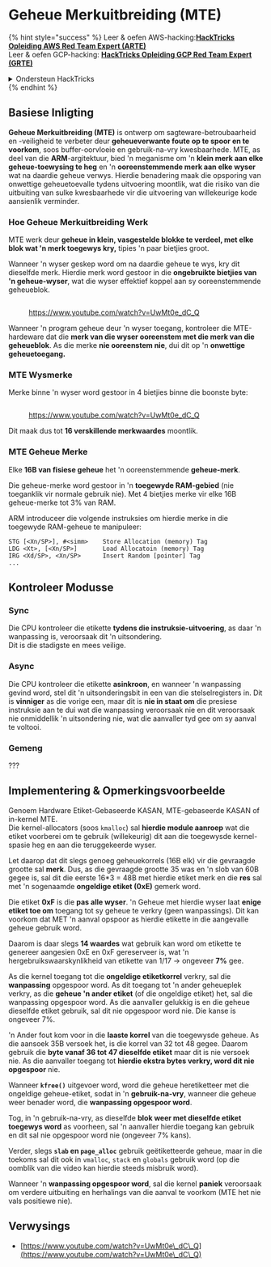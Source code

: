 # Geheue Merkuitbreiding (MTE)

{% hint style="success" %}
Leer & oefen AWS-hacking:<img src="/.gitbook/assets/arte.png" alt="" data-size="line">[**HackTricks Opleiding AWS Red Team Expert (ARTE)**](https://training.hacktricks.xyz/courses/arte)<img src="/.gitbook/assets/arte.png" alt="" data-size="line">\
Leer & oefen GCP-hacking: <img src="/.gitbook/assets/grte.png" alt="" data-size="line">[**HackTricks Opleiding GCP Red Team Expert (GRTE)**<img src="/.gitbook/assets/grte.png" alt="" data-size="line">](https://training.hacktricks.xyz/courses/grte)

<details>

<summary>Ondersteun HackTricks</summary>

* Kontroleer die [**inskrywingsplanne**](https://github.com/sponsors/carlospolop)!
* **Sluit aan by die** 💬 [**Discord-groep**](https://discord.gg/hRep4RUj7f) of die [**telegram-groep**](https://t.me/peass) of **volg** ons op **Twitter** 🐦 [**@hacktricks\_live**](https://twitter.com/hacktricks\_live)**.**
* **Deel hacking-truuks deur PR's in te dien by die** [**HackTricks**](https://github.com/carlospolop/hacktricks) en [**HackTricks Cloud**](https://github.com/carlospolop/hacktricks-cloud) github-opslag.

</details>
{% endhint %}

## Basiese Inligting

**Geheue Merkuitbreiding (MTE)** is ontwerp om sagteware-betroubaarheid en -veiligheid te verbeter deur **geheueverwante foute op te spoor en te voorkom**, soos buffer-oorvloeie en gebruik-na-vry kwesbaarhede. MTE, as deel van die **ARM**-argitektuur, bied 'n meganisme om 'n **klein merk aan elke geheue-toewysing te heg** en 'n **ooreenstemmende merk aan elke wyser** wat na daardie geheue verwys. Hierdie benadering maak die opsporing van onwettige geheuetoevalle tydens uitvoering moontlik, wat die risiko van die uitbuiting van sulke kwesbaarhede vir die uitvoering van willekeurige kode aansienlik verminder.

### **Hoe Geheue Merkuitbreiding Werk**

MTE werk deur **geheue in klein, vasgestelde blokke te verdeel, met elke blok wat 'n merk toegewys kry,** tipies 'n paar bietjies groot.&#x20;

Wanneer 'n wyser geskep word om na daardie geheue te wys, kry dit dieselfde merk. Hierdie merk word gestoor in die **ongebruikte bietjies van 'n geheue-wyser**, wat die wyser effektief koppel aan sy ooreenstemmende geheueblok.

<figure><img src="../../.gitbook/assets/image (1202).png" alt=""><figcaption><p><a href="https://www.youtube.com/watch?v=UwMt0e_dC_Q">https://www.youtube.com/watch?v=UwMt0e_dC_Q</a></p></figcaption></figure>

Wanneer 'n program geheue deur 'n wyser toegang, kontroleer die MTE-hardeware dat die **merk van die wyser ooreenstem met die merk van die geheueblok**. As die merke **nie ooreenstem nie**, dui dit op 'n **onwettige geheuetoegang.**

### MTE Wysmerke

Merke binne 'n wyser word gestoor in 4 bietjies binne die boonste byte:

<figure><img src="../../.gitbook/assets/image (1203).png" alt=""><figcaption><p><a href="https://www.youtube.com/watch?v=UwMt0e_dC_Q">https://www.youtube.com/watch?v=UwMt0e_dC_Q</a></p></figcaption></figure>

Dit maak dus tot **16 verskillende merkwaardes** moontlik.

### MTE Geheue Merke

Elke **16B van fisiese geheue** het 'n ooreenstemmende **geheue-merk**.

Die geheue-merke word gestoor in 'n **toegewyde RAM-gebied** (nie toeganklik vir normale gebruik nie). Met 4 bietjies merke vir elke 16B geheue-merke tot 3% van RAM.

ARM introduceer die volgende instruksies om hierdie merke in die toegewyde RAM-geheue te manipuleer:
```
STG [<Xn/SP>], #<simm>    Store Allocation (memory) Tag
LDG <Xt>, [<Xn/SP>]       Load Allocatoin (memory) Tag
IRG <Xd/SP>, <Xn/SP>      Insert Random [pointer] Tag
...
```
## Kontroleer Modusse

### Sync

Die CPU kontroleer die etikette **tydens die instruksie-uitvoering**, as daar 'n wanpassing is, veroorsaak dit 'n uitsondering.\
Dit is die stadigste en mees veilige.

### Async

Die CPU kontroleer die etikette **asinkroon**, en wanneer 'n wanpassing gevind word, stel dit 'n uitsonderingsbit in een van die stelselregisters in. Dit is **vinniger** as die vorige een, maar dit is **nie in staat om** die presiese instruksie aan te dui wat die wanpassing veroorsaak nie en dit veroorsaak nie onmiddellik 'n uitsondering nie, wat die aanvaller tyd gee om sy aanval te voltooi.

### Gemeng

???

## Implementering & Opmerkingsvoorbeelde

Genoem Hardware Etiket-Gebaseerde KASAN, MTE-gebaseerde KASAN of in-kernel MTE.\
Die kernel-allocators (soos `kmalloc`) sal **hierdie module aanroep** wat die etiket voorberei om te gebruik (willekeurig) dit aan die toegewysde kernel-spasie heg en aan die teruggekeerde wyser.

Let daarop dat dit slegs genoeg geheuekorrels (16B elk) vir die gevraagde grootte sal **merk**. Dus, as die gevraagde grootte 35 was en 'n slob van 60B gegee is, sal dit die eerste 16\*3 = 48B met hierdie etiket merk en die **res** sal met 'n sogenaamde **ongeldige etiket (0xE)** gemerk word.

Die etiket **0xF** is die **pas alle wyser**. 'n Geheue met hierdie wyser laat **enige etiket toe om** toegang tot sy geheue te verkry (geen wanpassings). Dit kan voorkom dat MET 'n aanval opspoor as hierdie etikette in die aangevalle geheue gebruik word.

Daarom is daar slegs **14 waardes** wat gebruik kan word om etikette te genereer aangesien 0xE en 0xF gereserveer is, wat 'n hergebruikswaarskynlikheid van etikette van 1/17 -> ongeveer **7%** gee.

As die kernel toegang tot die **ongeldige etiketkorrel** verkry, sal die **wanpassing** opgespoor word. As dit toegang tot 'n ander geheueplek verkry, as die **geheue 'n ander etiket** (of die ongeldige etiket) het, sal die wanpassing opgespoor word. As die aanvaller gelukkig is en die geheue dieselfde etiket gebruik, sal dit nie opgespoor word nie. Die kanse is ongeveer 7%.

'n Ander fout kom voor in die **laaste korrel** van die toegewysde geheue. As die aansoek 35B versoek het, is die korrel van 32 tot 48 gegee. Daarom gebruik die **byte vanaf 36 tot 47 dieselfde etiket** maar dit is nie versoek nie. As die aanvaller toegang tot **hierdie ekstra bytes verkry, word dit nie opgespoor** nie.

Wanneer **`kfree()`** uitgevoer word, word die geheue heretiketteer met die ongeldige geheue-etiket, sodat in 'n **gebruik-na-vry**, wanneer die geheue weer benader word, die **wanpassing opgespoor word**.

Tog, in 'n gebruik-na-vry, as dieselfde **blok weer met dieselfde etiket toegewys word** as voorheen, sal 'n aanvaller hierdie toegang kan gebruik en dit sal nie opgespoor word nie (ongeveer 7% kans).

Verder, slegs **`slab` en `page_alloc`** gebruik geëtiketteerde geheue, maar in die toekoms sal dit ook in `vmalloc`, `stack` en `globals` gebruik word (op die oomblik van die video kan hierdie steeds misbruik word).

Wanneer 'n **wanpassing opgespoor word**, sal die kernel **paniek** veroorsaak om verdere uitbuiting en herhalings van die aanval te voorkom (MTE het nie vals positiewe nie).

## Verwysings

* [https://www.youtube.com/watch?v=UwMt0e\_dC\_Q](https://www.youtube.com/watch?v=UwMt0e\_dC\_Q)
